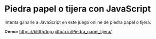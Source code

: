 # Piedra papel o tijera con JavaScript

Intenta ganarle a JavaScript en este juego online de piedra papel o tijera.

**Demo:** https://bl00p1ng.github.io/Piedra_papel_tijera/
